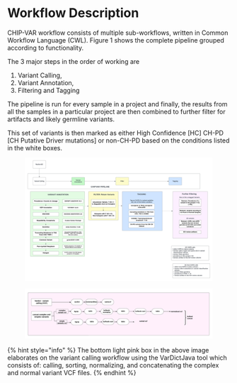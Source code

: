 # Workflow Description

CHIP-VAR workflow consists of multiple sub-workflows, written in Common Workflow Language (CWL). Figure 1 shows the complete pipeline grouped according to functionality.&#x20;

The 3 major steps in the order of working are&#x20;

1. Variant Calling,
2. Variant Annotation,
3. Filtering and Tagging

The pipeline is run for every sample in a project and finally, the results from all the samples in a particular project are then combined to further filter for artifacts and likely germline variants.&#x20;

This set of variants is then marked as either High Confidence \[HC] CH-PD \[CH Putative Driver mutations] or non-CH-PD based on the conditions listed in the white boxes.&#x20;

<figure><img src=".gitbook/assets/CHIPVAR_pipeline.jpeg" alt=""><figcaption></figcaption></figure>

<figure><img src=".gitbook/assets/chipvar_vardict.jpeg" alt=""><figcaption></figcaption></figure>

{% hint style="info" %}
The bottom light pink box in the above image elaborates on the variant calling workflow using the VarDictJava tool which consists of: calling, sorting, normalizing, and concatenating the complex and normal variant VCF files.&#x20;
{% endhint %}

